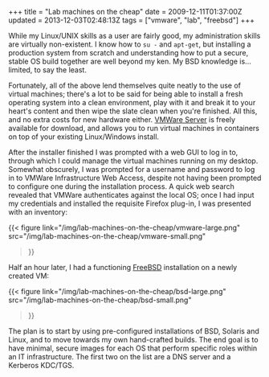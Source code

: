 +++
title = "Lab machines on the cheap"
date = 2009-12-11T01:37:00Z
updated = 2013-12-03T02:48:13Z
tags = ["vmware", "lab", "freebsd"]
+++

While my Linux/UNIX skills as a user are fairly good, my administration skills
are virtually non-existent. I know how to `su -` and `apt-get`, but installing
a production system from scratch and understanding how to put a secure, stable
OS build together are well beyond my ken. My BSD knowledge is... limited, to
say the least.

Fortunately, all of the above lend themselves quite neatly to the use of
virtual machines; there's a lot to be said for being able to install a fresh
operating system into a clean environment, play with it and break it to your
heart's content and then wipe the slate clean when you're finished. All this,
and no extra costs for new hardware either. [VMWare
Server](http://www.vmware.com/products/server/) is freely available for
download, and allows you to run virtual machines in containers on top of your
existing Linux/Windows install.

After the installer finished I was prompted with a web GUI to log in to,
through which I could manage the virtual machines running on my desktop.
Somewhat obscurely, I was prompted for a username and password to log in to
VMWare Infrastructure Web Access, despite not having been prompted to configure
one during the installation process. A quick web search revealed that VMWare
authenticates against the local OS; once I had input my credentials and
installed the requisite Firefox plug-in, I was presented with an inventory:

{{< figure
  link="/img/lab-machines-on-the-cheap/vmware-large.png"
  src="/img/lab-machines-on-the-cheap/vmware-small.png"
>}}

Half an hour later, I had a functioning [FreeBSD](http://www.freebsd.org/)
installation on a newly created VM:

{{< figure
  link="/img/lab-machines-on-the-cheap/bsd-large.png"
  src="/img/lab-machines-on-the-cheap/bsd-small.png"
>}}

The plan is to start by using pre-configured installations of BSD, Solaris and
Linux, and to move towards my own hand-crafted builds. The end goal is to have
minimal, secure images for each OS that perform specific roles within an IT
infrastructure. The first two on the list are a DNS server and a Kerberos
KDC/TGS.
